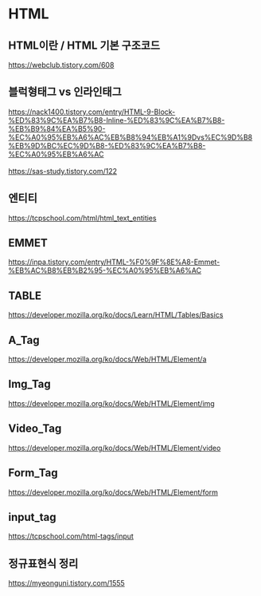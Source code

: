 # HTML
HTML이란 / HTML 기본 구조코드 
---
https://webclub.tistory.com/608

블럭형태그 vs 인라인태그
---
https://nack1400.tistory.com/entry/HTML-9-Block-%ED%83%9C%EA%B7%B8-Inline-%ED%83%9C%EA%B7%B8-%EB%B9%84%EA%B5%90-%EC%A0%95%EB%A6%AC%EB%B8%94%EB%A1%9Dvs%EC%9D%B8%EB%9D%BC%EC%9D%B8-%ED%83%9C%EA%B7%B8-%EC%A0%95%EB%A6%AC <br><br>
https://sas-study.tistory.com/122



엔티티
---
https://tcpschool.com/html/html_text_entities

EMMET 
---
https://inpa.tistory.com/entry/HTML-%F0%9F%8E%A8-Emmet-%EB%AC%B8%EB%B2%95-%EC%A0%95%EB%A6%AC

TABLE
---
https://developer.mozilla.org/ko/docs/Learn/HTML/Tables/Basics

A_Tag
---
https://developer.mozilla.org/ko/docs/Web/HTML/Element/a

Img_Tag
---
https://developer.mozilla.org/ko/docs/Web/HTML/Element/img

Video_Tag
---
https://developer.mozilla.org/ko/docs/Web/HTML/Element/video

Form_Tag
---
https://developer.mozilla.org/ko/docs/Web/HTML/Element/form

input_tag
---
https://tcpschool.com/html-tags/input <br/>

정규표현식 정리
---
https://myeonguni.tistory.com/1555


